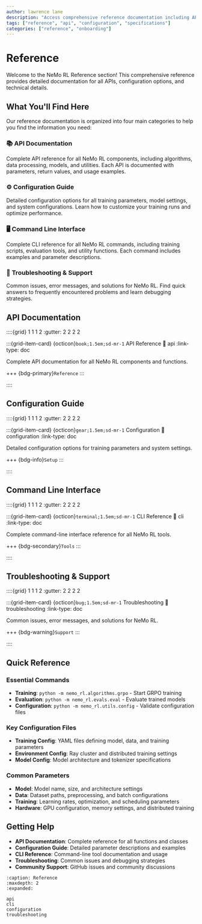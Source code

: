```yaml
---
author: lawrence lane
description: "Access comprehensive reference documentation including API specifications, configuration options, and technical details."
tags: ["reference", "api", "configuration", "specifications"]
categories: ["reference", "onboarding"]
---
```


# Reference

Welcome to the NeMo RL Reference section! This comprehensive reference provides detailed documentation for all APIs, configuration options, and technical details.

## What You'll Find Here

Our reference documentation is organized into four main categories to help you find the information you need:

### 📚 **API Documentation**
Complete API reference for all NeMo RL components, including algorithms, data processing, models, and utilities. Each API is documented with parameters, return values, and usage examples.

### ⚙️ **Configuration Guide**
Detailed configuration options for all training parameters, model settings, and system configurations. Learn how to customize your training runs and optimize performance.

### 🖥️ **Command Line Interface**
Complete CLI reference for all NeMo RL commands, including training scripts, evaluation tools, and utility functions. Each command includes examples and parameter descriptions.

### 🔧 **Troubleshooting & Support**
Common issues, error messages, and solutions for NeMo RL. Find quick answers to frequently encountered problems and learn debugging strategies.

## API Documentation

::::{grid} 1 1 1 2
:gutter: 2 2 2 2

:::{grid-item-card} {octicon}`book;1.5em;sd-mr-1` API Reference
:link: api
:link-type: doc

Complete API documentation for all NeMo RL components and functions.

+++
{bdg-primary}`Reference`
:::

::::

## Configuration Guide

::::{grid} 1 1 1 2
:gutter: 2 2 2 2

:::{grid-item-card} {octicon}`gear;1.5em;sd-mr-1` Configuration
:link: configuration
:link-type: doc

Detailed configuration options for training parameters and system settings.

+++
{bdg-info}`Setup`
:::

::::

## Command Line Interface

::::{grid} 1 1 1 2
:gutter: 2 2 2 2

:::{grid-item-card} {octicon}`terminal;1.5em;sd-mr-1` CLI Reference
:link: cli
:link-type: doc

Complete command-line interface reference for all NeMo RL tools.

+++
{bdg-secondary}`Tools`
:::

::::

## Troubleshooting & Support

::::{grid} 1 1 1 2
:gutter: 2 2 2 2

:::{grid-item-card} {octicon}`bug;1.5em;sd-mr-1` Troubleshooting
:link: troubleshooting
:link-type: doc

Common issues, error messages, and solutions for NeMo RL.

+++
{bdg-warning}`Support`
:::

::::

## Quick Reference

### Essential Commands
- **Training**: `python -m nemo_rl.algorithms.grpo` - Start GRPO training
- **Evaluation**: `python -m nemo_rl.evals.eval` - Evaluate trained models
- **Configuration**: `python -m nemo_rl.utils.config` - Validate configuration files

### Key Configuration Files
- **Training Config**: YAML files defining model, data, and training parameters
- **Environment Config**: Ray cluster and distributed training settings
- **Model Config**: Model architecture and tokenizer specifications

### Common Parameters
- **Model**: Model name, size, and architecture settings
- **Data**: Dataset paths, preprocessing, and batch configurations
- **Training**: Learning rates, optimization, and scheduling parameters
- **Hardware**: GPU configuration, memory settings, and distributed training

## Getting Help

- **API Documentation**: Complete reference for all functions and classes
- **Configuration Guide**: Detailed parameter descriptions and examples
- **CLI Reference**: Command-line tool documentation and usage
- **Troubleshooting**: Common issues and debugging strategies
- **Community Support**: GitHub issues and community discussions


```{toctree}
:caption: Reference
:maxdepth: 2
:expanded:

api
cli
configuration
troubleshooting
```

